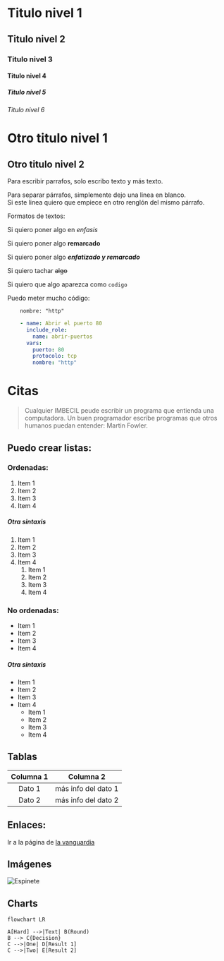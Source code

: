 # Titulo nivel 1
## Titulo nivel 2
### Titulo nivel 3
#### Titulo nivel 4
##### Titulo nivel 5
###### Titulo nivel 6

Otro titulo nivel 1
===================

Otro titulo nivel 2
---

Para escribir parrafos, 
solo escribo texto y más texto.

Para separar párrafos, 
simplemente dejo una linea en blanco. \
Si este linea quiero que empiece en otro renglón del mismo párrafo.

Formatos de textos:

Si quiero poner algo en *enfasis*

Si quiero poner algo **remarcado**

Si quiero poner algo ***enfatizado y remarcado***

Si quiero tachar ~~algo~~

Si quiero que algo aparezca como `codigo`

Puedo meter mucho código:

        nombre: "http"

```yaml
    - name: Abrir el puerto 80
      include_role:
        name: abrir-puertos
      vars:
        puerto: 80
        protocolo: tcp
        nombre: "http"
```

# Citas

> Cualquier IMBECIL peude escribir un programa que entienda una computadora. Un buen programador escribe programas que otros humanos puedan entender: Martin Fowler.

## Puedo crear listas:

### Ordenadas:

1. Item 1
2. Item 2
3. Item 3
4. Item 4

##### Otra sintaxis

1) Item 1
1) Item 2
1) Item 3
1) Item 4
   1) Item 1
   1) Item 2
   1) Item 3
   1) Item 4


### No ordenadas:

- Item 1
- Item 2
- Item 3
- Item 4

##### Otra sintaxis

+ Item 1
+ Item 2
+ Item 3
+ Item 4
   * Item 1
   * Item 2
   * Item 3
   * Item 4

## Tablas

| Columna 1 | Columna 2              |
| :-------: | ---------------------- |
| Dato 1    | más info del dato 1    |
| Dato 2    | más info del dato 2    |


## Enlaces:

Ir a la página de [la vanguardia](http://lavanguardia.es)

## Imágenes

![Espinete](https://www.lavanguardia.com/files/image_948_465/uploads/2018/04/25/5fa43eacd58bf.jpeg)


## Charts

```mermaid
flowchart LR

A[Hard] -->|Text| B(Round)
B --> C{Decision}
C -->|One| D[Result 1]
C -->|Two| E[Result 2]
```